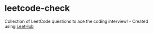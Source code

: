 # leetcode-check
Collection of LeetCode questions to ace the coding interview! - Created using [LeetHub](https://github.com/QasimWani/LeetHub)
